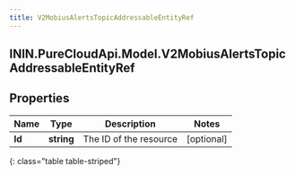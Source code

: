 ```yaml
---
title: V2MobiusAlertsTopicAddressableEntityRef
---
```

## ININ.PureCloudApi.Model.V2MobiusAlertsTopicAddressableEntityRef

## Properties

|Name | Type | Description | Notes|
|------------ | ------------- | ------------- | -------------|
| **Id** | **string** | The ID of the resource | [optional] |
{: class="table table-striped"}


